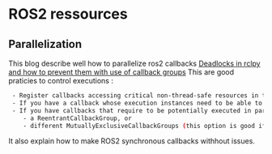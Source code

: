 # ROS2 ressources

## Parallelization
This blog describe well how to parallelize ros2 callbacks
[Deadlocks in rclpy and how to prevent them with use of callback groups](https://karelics.fi/blog/2022/04/21/deadlocks-in-rclpy/)
This are good praticies to control executions :
```bash
 - Register callbacks accessing critical non-thread-safe resources in the same MutuallyExclusiveCallbackGroup (or protect the resources by locks manually).
 - If you have a callback whose execution instances need to be able to overlap with each other, register it to a ReentrantCallbackGroup.
 - If you have callbacks that require to be potentially executed in parallel to one another, register them to
    - a ReentrantCallbackGroup, or
    - different MutuallyExclusiveCallbackGroups (this option is good if you want the callbacks to not overlap themselves, or also need or want thread safety with respect to some other callbacks).
```
It also explain how to make ROS2 synchronous callbacks withhout issues.
